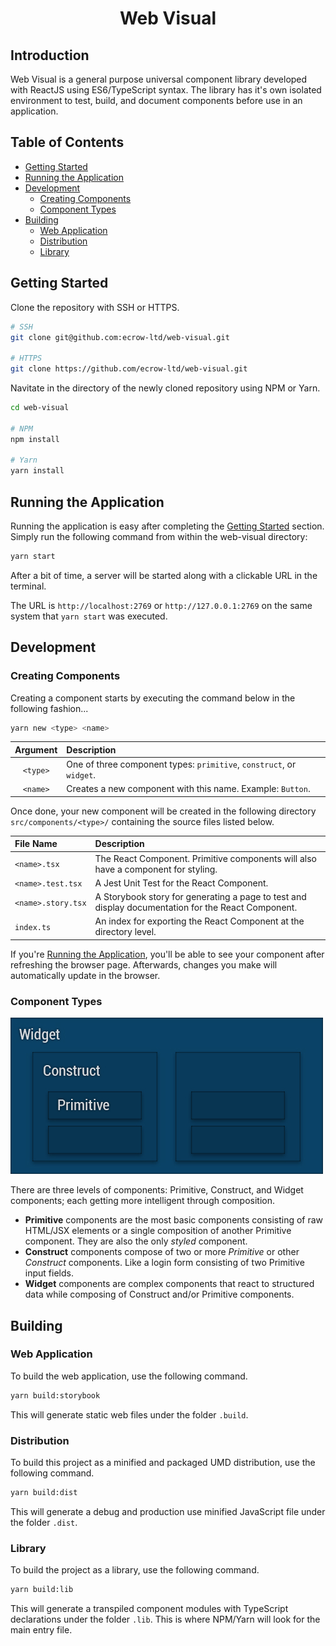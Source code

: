 <div align="center">
  <h1>Web Visual</h1>
</div>

## Introduction

Web Visual is a general purpose universal component library developed with ReactJS using ES6/TypeScript syntax. The library has it's own isolated environment to test, build, and document components before use in an application.

## Table of Contents

- [Getting Started](#getting-started)
- [Running the Application](#running-the-application)
- [Development](#development)
  - [Creating Components](#creating-components)
  - [Component Types](#component-types)
- [Building](#building)
  - [Web Application](#web-application)
  - [Distribution](#distribution)
  - [Library](#library)

## Getting Started

Clone the repository with SSH or HTTPS.

```bash
# SSH
git clone git@github.com:ecrow-ltd/web-visual.git

# HTTPS
git clone https://github.com/ecrow-ltd/web-visual.git
```

Navitate in the directory of the newly cloned repository using NPM or Yarn.

```bash
cd web-visual

# NPM
npm install

# Yarn
yarn install
```

## Running the Application

Running the application is easy after completing the [Getting Started](#getting-started) section. Simply run the following command from within the web-visual directory:

```bash
yarn start
```

After a bit of time, a server will be started along with a clickable URL in the terminal.

The URL is `http://localhost:2769` or `http://127.0.0.1:2769` on the same system that `yarn start` was executed.

## Development

### Creating Components

Creating a component starts by executing the command below in the following fashion...

```bash
yarn new <type> <name>
```

| Argument | Description                                                          |
| :------: | :------------------------------------------------------------------- |
| `<type>` | One of three component types: `primitive`, `construct`, or `widget`. |
| `<name>` | Creates a new component with this name. Example: `Button`.           |

Once done, your new component will be created in the following directory `src/components/<type>/` containing the source files listed below.

| File Name          | Description                                                                                        |
| :----------------- | :------------------------------------------------------------------------------------------------- |
| `<name>.tsx`       | The React Component. Primitive components will also have a component for styling.                  |
| `<name>.test.tsx`  | A Jest Unit Test for the React Component.                                                          |
| `<name>.story.tsx` | A Storybook story for generating a page to test and display documentation for the React Component. |
| `index.ts`         | An index for exporting the React Component at the directory level.                                 |

If you're [Running the Application](#running-the-application), you'll be able to see your component after refreshing the browser page. Afterwards, changes you make will automatically update in the browser.

### Component Types

![Component](./docs/resources/web-visual-component-types.jpg)

There are three levels of components: Primitive, Construct, and Widget components; each getting more intelligent through composition.
* **Primitive** components are the most basic components consisting of raw HTML/JSX elements or a single composition of another Primitive component. They are also the only *styled* component.
* **Construct** components compose of two or more *Primitive* or other *Construct* components. Like a login form consisting of two Primitive input fields.
* **Widget** components are complex components that react to structured data while composing of Construct and/or Primitive components.

## Building

### Web Application

To build the web application, use the following command.

```bash
yarn build:storybook
```

This will generate static web files under the folder `.build`.

### Distribution

To build this project as a minified and packaged UMD distribution, use the following command.

```bash
yarn build:dist
```

This will generate a debug and production use minified JavaScript file under the folder `.dist`.

### Library

To build the project as a library, use the following command.

```bash
yarn build:lib
```

This will generate a transpiled component modules with TypeScript declarations under the folder `.lib`. This is where NPM/Yarn will look for the main entry file.
